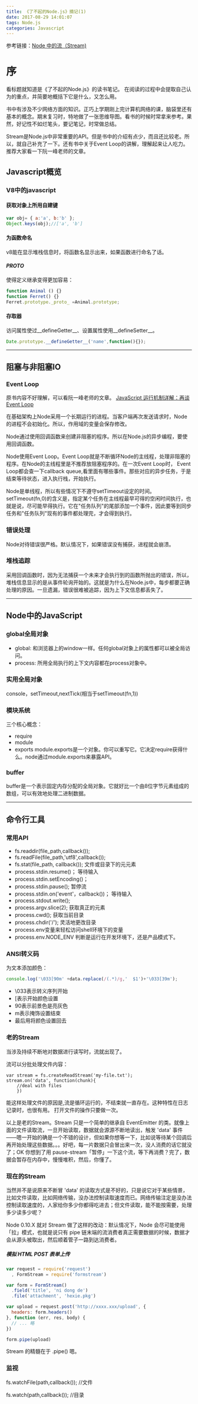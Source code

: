 ```yaml
---
title: 《了不起的Node.js》摘记(1)
date: 2017-08-29 14:01:07
tags: Node.js
categories: Javascript
---
```

参考链接：[Node 中的流（Stream)](https://segmentfault.com/a/1190000000357044)

# 序
看标题就知道是《了不起的Node.js》的读书笔记。
在阅读的过程中会提取自己认为的重点，并简要地概括下它是什么，又怎么用。

书中有涉及不少网络方面的知识。正巧上学期刚上完计算机网络的课，脑袋里还有基本的概念。期末复习时，特地做了一张思维导图。看书的时候时常拿来参考。果然，好记性不如烂笔头，要记笔记，时常做总结。

Stream是Node.js中非常重要的API。但是书中的介绍有点少，而且还比较老。所以，就自己补充了一下。还有书中关于Event Loop的讲解，理解起来让人吃力。推荐大家看一下阮一峰老师的文章。

<!-- more -->

## Javascript概览
### V8中的javascript
#### 获取对象上所用自建键
```javascript
var obj= { a:'a', b:'b' };
Object.keys(obj);//['a', 'b']
```
#### 为函数命名
v8能在显示堆栈信息时，将函数名显示出来，如果函数进行命名了话。
#### _PROTO_
使得定义继承变得更加容易：
```javascript
function Animal () {}
function Ferret() {}
Ferret.prototype._proto_ =Animal.prototype;
```
#### 存取器
访问属性使过__defineGetter__、设置属性使用__defineSetter__。
```javascript
Date.prototype.__defineGetter__('name',function(){});
```
---

## 阻塞与非阻塞IO

### Event Loop
原书内容不好理解，可以看阮一峰老师的文章。
[JavaScript 运行机制详解：再谈Event Loop](http://www.ruanyifeng.com/blog/2014/10/event-loop.html)

在基础架构上Node采用一个长期运行的进程。当客户端再次发送请求时，Node的进程不会初始化。所以，作用域的变量会保存修改。

Node通过使用回调函数来创建非阻塞的程序。所以在Node.js的异步编程，要使用回调函数。

Node使用Event Loop。Event Loop就是不断循环Node的主线程，处理非阻塞的程序。在Node的主线程里是不推荐放阻塞程序的。在一次Event Loop时， Event Loop都会查一下callback queue,看里面有哪些事件。那些对应的异步任务，于是结束等待状态，进入执行栈，开始执行。

Node是单线程，所以有些情况下不遵守setTimeout设定的时间。setTimeout(fn,0)的含义是，指定某个任务在主线程最早可得的空闲时间执行，也就是说，尽可能早得执行。它在"任务队列"的尾部添加一个事件，因此要等到同步任务和"任务队列"现有的事件都处理完，才会得到执行。

### 错误处理
Node对待错误很严格。默认情况下，如果错误没有捕获，进程就会崩溃。

### 堆栈追踪
采用回调函数时，因为无法捕获一个未来才会执行到的函数所抛出的错误，所以，堆栈信息显示的是从事件轮询开始的。这就是为什么在Node.js中，每步都要正确处理的原因。一旦遗漏，错误很难被追踪，因为上下文信息都丢失了。

---

## Node中的JavaScript
### global全局对象
- global: 和浏览器上的window一样。任何global对象上的属性都可以被全局访问。
- process: 所用全局执行的上下文内容都在process对象中。
### 实用全局对象
console，setTimeout,nextTick(相当于setTimeout(fn,1))
### 模块系统
三个核心概念：
- require
- module
- exports
module.exports是一个对象。你可以重写它。它决定require获得什么。node通过module.exports来暴露API。

### buffer
buffer是一个表示固定内存分配的全局对象。它就好比一个由8位字节元素组成的数组，可以有效地处理二进制数据。

---

## 命令行工具
### 常用API
- fs.readdir(file_path,callback());
- fs.readFile(file_path,'utf8',callback());
- fs.stat(file_path, callback()); 文件或目录下的元元素
- process.stdin.resume()； 等待输入
- process.stdin.setEncoding()；
- process.stdin.pause(); 暂停流
- process.stdin.on('event'，callback())； 等待输入
- process.stdout.write();
- process.argv.slice(2); 获取真正的元素
- process.cwd(); 获取当前目录
- process.chdir('/'); 灵活地更改目录
- process.env变量来轻松访问shell环境下的变量
- process.env.NODE_ENV 判断是运行在开发环境下，还是产品模式下。

### ANSI转义码
为文本添加颜色：
```javascript
console.log('\033[90m' +data.replace(/(.*)/g,'  $1')+'\033[39m');
```
- \033表示转义序列开始
- [表示开始颜色设置
- 90表示前景色是亮灰色
- m表示掩饰设置结束
- 最后用将颜色设置回去

### 老的Stream
当涉及持续不断地对数据进行读写时，流就出现了。

流可以分批处理文件内容：
```node
var stream = fs.createReadStream('my-file.txt');
stream.on('data', function(chunk){
	//deal with files
	})
```
能这样处理文件的原因是,流是循环运行的，不结束就一直存在。这种特性在日志记录时，也很有用。
打开文件的操作只要做一次。

以上是老的Stream。Stream 只是一个简单的继承自 EventEmitter 的类。就像上面的文件读取流，一旦开始读取，数据就会源源不断地读出，触发 'data' 事件——嗯一开始的确是一个不错的设计，但如果你想等一下，比如说等待某个回调后再开始处理这些数据。。。好吧，每一片数据只会冒出来一次，没人消费的话它就没了；OK 你想到了用 pause-stream「暂停」一下这个流，等下再消费？完了，数据会暂存在内存中，慢慢堆积，然后，你懂了。

### 现在的Stream
当然并不是说原来不断冒 'data' 的读取方式是不好的，只是说它对于某些情景，比如文件读取，比如网络传输，没办法控制读取速度而已。网络传输注定是没办法控制读取速度的，人家给你多少你都得吃进去；但文件读取，能不能按需要，处理多少读多少呢？

Node 0.10.X 就对 Stream 做了这样的改动：默认情况下，Node 会尽可能使用「拉」模式，也就是说只有 pipe 链末端的流消费者真正需要数据的时候，数据才会从源头被取出，然后顺着管子一路到达消费者。

##### 模拟 HTML POST 表单上传
```javascript
var request = require('request')
  , FormStream = require('formstream')

var form = FormStream()
  .field('title', 'ni dong de')
  .file('attachment', 'hexie.pkg')

var upload = request.post('http://xxxx.xxx/upload', {
  headers: form.headers()
}, function (err, res, body) {
  // ... 略
})

form.pipe(upload)
```
Stream 的精髓在于 .pipe() 嗯。


### 监视
fs.watchFile(path,callback()); //文件

fs.watch(path,callback());  //目录
